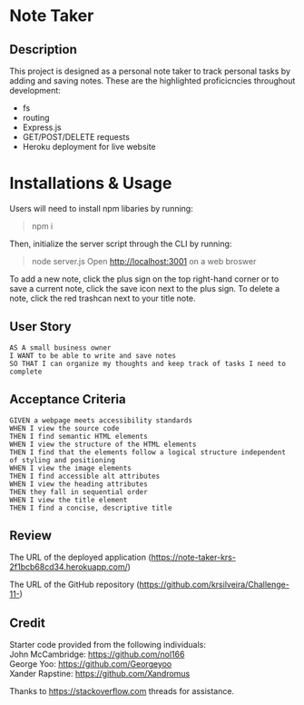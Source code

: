 # Note Taker

## Description
This project is designed as a personal note taker to track personal tasks by adding and saving notes. These are the highlighted proficicncies throughout development:
* fs
* routing
* Express.js
* GET/POST/DELETE requests
* Heroku deployment for live website


# Installations & Usage
Users will need to install npm libaries by running: 
> npm i <br>

Then, initialize the server script through the CLI by running:
> node server.js
> Open <http://localhost:3001> on a web broswer <br>

To add a new note, click the plus sign on the top right-hand corner or to save a current note, click the save icon next to the plus sign. To delete a note, click the red trashcan next to your title note. 

## User Story
```
AS A small business owner
I WANT to be able to write and save notes
SO THAT I can organize my thoughts and keep track of tasks I need to complete
```

## Acceptance Criteria
```
GIVEN a webpage meets accessibility standards
WHEN I view the source code
THEN I find semantic HTML elements
WHEN I view the structure of the HTML elements
THEN I find that the elements follow a logical structure independent of styling and positioning
WHEN I view the image elements
THEN I find accessible alt attributes
WHEN I view the heading attributes
THEN they fall in sequential order
WHEN I view the title element
THEN I find a concise, descriptive title
```


## Review
The URL of the deployed application (https://note-taker-krs-2f1bcb68cd34.herokuapp.com/)

The URL of the GitHub repository (https://github.com/krsilveira/Challenge-11-)

## Credit

Starter code provided from the following individuals: <br>
John McCambridge: https://github.com/nol166 <br>
George Yoo: https://github.com/Georgeyoo <br>
Xander Rapstine: https://github.com/Xandromus <br>

Thanks to https://stackoverflow.com threads for assistance.
